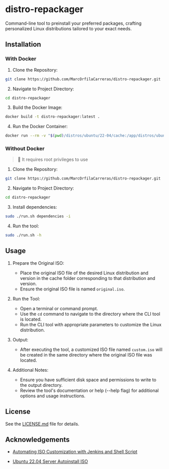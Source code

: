 # distro-repackager

Command-line tool to preinstall your preferred packages, crafting personalized Linux distributions tailored to your exact needs.
## Installation

### With Docker

1. Clone the Repository:
``` bash
git clone https://github.com/MarcOrfilaCarreras/distro-repackager.git
```

2. Navigate to Project Directory:
``` bash
cd distro-repackager
```

3. Build the Docker Image:

``` bash
docker build -t distro-repackager:latest .
```

4. Run the Docker Container:

``` bash
docker run --rm -v "$(pwd)/distros/ubuntu/22-04/cache:/app/distros/ubuntu/22-04/cache" distro-repackager:latest --help
```

### Without Docker

> 👀 It requires root privileges to use

1. Clone the Repository:
``` bash
git clone https://github.com/MarcOrfilaCarreras/distro-repackager.git
```

2. Navigate to Project Directory:
``` bash
cd distro-repackager
```

3. Install dependencies:

``` bash
sudo ./run.sh dependencies -i
```

4. Run the tool:

``` bash
sudo ./run.sh -h
```

## Usage
1. Prepare the Original ISO:
    - Place the original ISO file of the desired Linux distribution and version in the cache folder corresponding to that distribution and version.
    - Ensure the original ISO file is named `original.iso`.

2. Run the Tool:
    - Open a terminal or command prompt.
    - Use the `cd` command to navigate to the directory where the CLI tool is located.
    - Run the CLI tool with appropriate parameters to customize the Linux distribution.

3. Output:
    - After executing the tool, a customized ISO file named `custom.iso` will be created in the same directory where the original ISO file was located.

4. Additional Notes:
    - Ensure you have sufficient disk space and permissions to write to the output directory.
    - Review the tool's documentation or help (--help flag) for additional options and usage instructions.

## License

See the [LICENSE.md](LICENSE.md) file for details.
## Acknowledgements

 - [Automating ISO Customization with Jenkins and Shell Script](https://dev.to/otomato_io/automating-iso-customization-with-jenkins-and-shell-script-4goj)

 - [Ubuntu 22.04 Server Autoinstall ISO](https://www.pugetsystems.com/labs/hpc/ubuntu-22-04-server-autoinstall-iso/)
